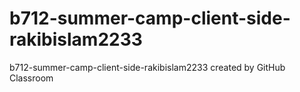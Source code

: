 # b712-summer-camp-client-side-rakibislam2233
b712-summer-camp-client-side-rakibislam2233 created by GitHub Classroom

